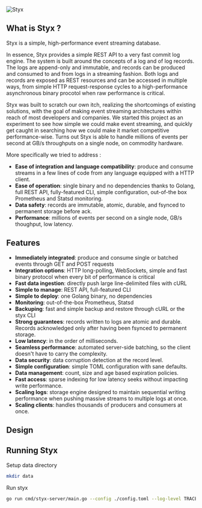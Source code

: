 <img src="https://gitlab.com/dataptive/styx/-/raw/master/docs/logo-styx.png" alt="Styx">


What is Styx ?
--------------

Styx is a simple, high-performance event streaming database.

In essence, Styx provides a simple REST API to a very fast commit log engine. The system is built around the concepts of a log and of log records. The logs are append-only and immutable, and records can be produced and consumed to and from logs in a streaming fashion. Both logs and records are exposed as REST resources and can be accessed in multiple ways, from simple HTTP request-response cycles to a high-performance asynchronous binary procotol when raw performance is critical.

Styx was built to scratch our own itch, realizing the shortcomings of existing solutions, with the goal of making event streaming architectures within reach of most developers and companies. We started this project as an experiment to see how simple we could make event streaming, and quickly get caught in searching how we could make it market competitive performance-wise. Turns out Styx is able to handle millions of events per second at GB/s throughputs on a single node, on commodity hardware.

More specifically we tried to address :

- **Ease of integration and language compatibility**: produce and consume streams in a few lines of code from any language equipped with a HTTP client.
- **Ease of operation**: single binary and no dependencies thanks to Golang, full REST API, fully-featured CLI, simple configuration, out-of-the box Prometheus and Statsd monitoring.
- **Data safety**: records are immutable, atomic, durable, and fsynced to permanent storage before ack.
- **Performance**: millions of events per second on a single node, GB/s thoughput, low latency.

Features
--------

- **Immediately integrated**: produce and consume single or batched events through GET and POST requests
- **Integration options**: HTTP long-polling, WebSockets, simple and fast binary protocol when every bit of performance is critical
- **Fast data ingestion**: directly push large line-delimited files with cURL
- **Simple to manage**: REST API, full-featured CLI
- **Simple to deploy**: one Golang binary, no dependencies
- **Monitoring**: out-of-the-box Prometheus, Statsd
- **Backuping**: fast and simple backup and restore through cURL or the styx CLI
- **Strong guarantees**: records written to logs are atomic and durable. Records acknowledged only after having been fsynced to permanent storage.
- **Low latency**: in the order of milliseconds.
- **Seamless performance**: automated server-side batching, so the client doesn't have to carry the complexity.
- **Data security**: data corruption detection at the record level.
- **Simple configuration**: simple TOML configuration with sane defaults.
- **Data management**: count, size and age based expiration policies.
- **Fast access**: sparse indexing for low latency seeks without impacting write performance.
- **Scaling logs**: storage engine designed to maintain sequential writing performance when pushing massive streams to multiple logs at once. 
- **Scaling clients**: handles thousands of producers and consumers at once.


Design
------



Running Styx
------------

Setup data directory

```bash
mkdir data
```

Run styx

```bash
go run cmd/styx-server/main.go --config ./config.toml --log-level TRACE
```